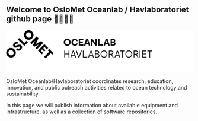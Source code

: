 ## Welcome to OsloMet Oceanlab / Havlaboratoriet github page 🌊🌊🌊🌊 

<img src="https://github.com/OsloMet-OceanLab/.github/blob/main/profile/Oceanlab_alternativ.png" >

OsloMet Oceanlab/Havlaboratoriet coordinates research, education, innovation, and public outreach activities related to ocean technology and sustainability.

In this page we will publish information about available equipment and infrastructure, as well as a collection of software repositories.


<!--

**Here are some ideas to get you started:**

🙋‍♀️ A short introduction - what is your organization all about?
🌈 Contribution guidelines - how can the community get involved?
👩‍💻 Useful resources - where can the community find your docs? Is there anything else the community should know?
🍿 Fun facts - what does your team eat for breakfast?
🧙 Remember, you can do mighty things with the power of [Markdown](https://docs.github.com/github/writing-on-github/getting-started-with-writing-and-formatting-on-github/basic-writing-and-formatting-syntax)
-->
